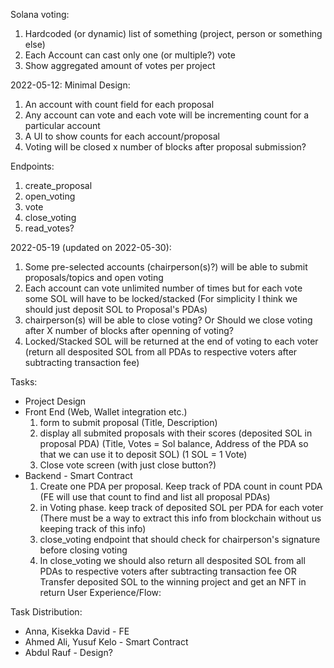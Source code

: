Solana voting:

1. Hardcoded (or dynamic) list of something (project, person or something else)
2. Each Account can cast only one (or multiple?) vote
3. Show aggregated amount of votes per project

2022-05-12: Minimal Design:
1) An account with count field for each proposal
2) Any account can vote and each vote will be incrementing count for a particular account
3) A UI to show counts for each account/proposal
4) Voting will be closed x number of blocks after proposal submission?

Endpoints:
1) create_proposal
2) open_voting
3) vote
4) close_voting
5) read_votes?

2022-05-19 (updated on 2022-05-30):
1) Some pre-selected accounts (chairperson(s)?) will be able to submit proposals/topics and open voting
2) Each account can vote unlimited number of times but for each vote some SOL will have to be locked/stacked (For simplicity I think we should just deposit SOL to Proposal's PDAs)
3) chairperson(s) will be able to close voting? Or Should we close voting after X number of blocks after openning of voting?
4) Locked/Stacked SOL will be returned at the end of voting to each voter (return all desposited SOL from all PDAs to respective voters after subtracting transaction fee)




Tasks:
* Project Design
* Front End (Web, Wallet integration etc.)
  1) form to submit proposal (Title, Description)
  2) display all submited proposals with their scores (deposited SOL in proposal PDA) (Title, Votes = Sol balance, Address of the PDA so that we can use it to deposit SOL) (1 SOL = 1 Vote)
  3) Close vote screen (with just close button?)
* Backend - Smart Contract
  1) Create one PDA per proposal. Keep track of PDA count in count PDA (FE will use that count to find and list all proposal PDAs)
  2) in Voting phase. keep track of deposited SOL per PDA for each voter (There must be a way to extract this info from blockchain without us keeping track of this info)
  3) close_voting endpoint that should check for chairperson's signature before closing voting
  4) In close_voting we should also return all desposited SOL from all PDAs to respective voters after subtracting transaction fee
    OR
  Transfer deposited SOL to the winning project and get an NFT in return
User Experience/Flow:



Task Distribution:
* Anna, Kisekka David - FE
* Ahmed Ali, Yusuf Kelo  - Smart Contract
* Abdul Rauf - Design?
